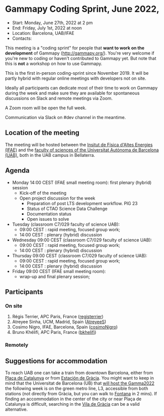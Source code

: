 # Gammapy Coding Sprint, June 2022,

* Start: Monday, June 27th, 2022 at 2 pm
* End: Friday, July 1st, 2022 at noon
* Location: Barcelona, UAB/IFAE
* Contacts: 

This meeting is a "coding sprint" for people that **want to work on the development** of Gammapy
(http://gammapy.org/). You're very welcome if you're new to coding or haven't contributed to
Gammapy yet. But note that this is **not** a workshop on how to use Gammapy.

This is the first in-person coding-sprint since November 2019. It will be partly hybrid with regular
online meetings with developers not on site.

Ideally all participants can dedicate most of their time to work on Gammapy during the week and make sure they are available for spontaneous discussions on Slack and remote meetings via Zoom.

A Zoom room will be open the full week. 

Communication via Slack on #dev channel in the meantime.


## Location of the meeting
The meeting will be hosted between the [Insitut de Física d'Altes Energies (IFAE)](https://www.ifae.es/) and the [faculty of sciences of the Universitat Autònoma de Barcelona (UAB)](https://www.uab.cat/ciencies/), both in the UAB campus in Bellaterra.


## Agenda
- Monday 14:00 CEST (IFAE small meeting room): first plenary (hybrid) session
  - Kick-off of the meeting
  - Open project discussion for the week
    - Preparation of post LTS development workflow. PIG 23
    - Status of CTAO Science Data Challenge
    - Documentation status
    - Open issues to solve  
- Tuesday (classroom C7/029 faculty of science UAB): 
  - 09:00 CEST : rapid meeting, focused group work;
  - 14:00 CEST : plenary (hybrid) discussion 
- Wednesday 09:00 CEST (classroom C7/029 faculty of science UAB):
  - 09:00 CEST : rapid meeting, focused group work;
  - 14:00 CEST : plenary (hybrid) discussion 
- Thursday 09:00 CEST (classroom C7/029 faculty of science UAB):
  - 09:00 CEST : rapid meeting, focused group work;
  - 14:00 CEST : plenary (hybrid) discussion 
- Friday 09:00 CEST (IFAE small meeting room): 
  - wrap-up and final plenary session;

## Participants

### On site
1. Régis Terrier, APC Paris, France ([registerrier](https://github.com/registerrier))
2. Atreyee Sinha, UCM, Madrid, Spain ([AtreyeeS](https://github.com/AtreyeeS))
3. Cosimo Nigro, IFAE, Barcelona, Spain ([cosimoNigro](https://github.com/cosimoNigro))
4. Bruno Khélifi, APC Paris, France ([bkhelifi](https://github.com/bkhelifi))

### Remotely


## Suggestions for accommodation
To reach UAB one can take a train from downtown Barcelona, either from [Plaça de Catalunya](https://goo.gl/maps/zkR5ZBv6hJTQxwTx9) or from [Estación de Gràcia](https://goo.gl/maps/eAc83U1GwcQmYqYS9). You might want to keep in mind that the Universitat de Barcelona (UB) that [will host the Gamma2022]((https://indico.icc.ub.edu/event/46/page/29-venue)) the following week is on the green metro line, L3, accessible from both stations (not directly from Gràcia, but you can walk to [Fontana](https://goo.gl/maps/X24vCN3t5z3VKvFj7) in 2 mins). If finding an accommodation in the center of the city or near Plaça de Catalunya is difficult, searching in the [Vila de Gràcia](https://goo.gl/maps/mLa9xDCkhU9NnbpH9) can be a valid alternative.
